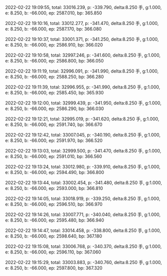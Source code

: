 2022-02-22 19:09:55, total: 33016.239, p: -339.790, delta:8.250 手, g:1.000, e: 8.250, b: -66.000, ep: 2587.010, bp: 365.850

2022-02-22 19:10:16, total: 33012.277, p: -341.470, delta:8.250 手, g:1.000, e: 8.250, b: -66.000, ep: 2587.170, bp: 366.080

2022-02-22 19:10:37, total: 33001.371, p: -341.250, delta:8.250 手, g:1.000, e: 8.250, b: -66.000, ep: 2586.910, bp: 366.020

2022-02-22 19:10:58, total: 32997.246, p: -341.600, delta:8.250 手, g:1.000, e: 8.250, b: -66.000, ep: 2586.800, bp: 366.050

2022-02-22 19:11:19, total: 32996.091, p: -341.990, delta:8.250 手, g:1.000, e: 8.250, b: -66.000, ep: 2588.250, bp: 366.280

2022-02-22 19:11:39, total: 32996.955, p: -341.990, delta:8.250 手, g:1.000, e: 8.250, b: -66.000, ep: 2585.450, bp: 365.930

2022-02-22 19:12:00, total: 32999.439, p: -341.950, delta:8.250 手, g:1.000, e: 8.250, b: -66.000, ep: 2586.290, bp: 366.030

2022-02-22 19:12:21, total: 32995.019, p: -341.620, delta:8.250 手, g:1.000, e: 8.250, b: -66.000, ep: 2591.740, bp: 366.670

2022-02-22 19:12:42, total: 33007.045, p: -340.190, delta:8.250 手, g:1.000, e: 8.250, b: -66.000, ep: 2591.970, bp: 366.520

2022-02-22 19:13:03, total: 32999.500, p: -341.470, delta:8.250 手, g:1.000, e: 8.250, b: -66.000, ep: 2591.010, bp: 366.560

2022-02-22 19:13:24, total: 33012.980, p: -339.910, delta:8.250 手, g:1.000, e: 8.250, b: -66.000, ep: 2594.490, bp: 366.800

2022-02-22 19:13:44, total: 33002.454, p: -341.480, delta:8.250 手, g:1.000, e: 8.250, b: -66.000, ep: 2593.000, bp: 366.810

2022-02-22 19:14:05, total: 33018.919, p: -339.250, delta:8.250 手, g:1.000, e: 8.250, b: -66.000, ep: 2596.510, bp: 366.970

2022-02-22 19:14:26, total: 33007.771, p: -340.040, delta:8.250 手, g:1.000, e: 8.250, b: -66.000, ep: 2595.480, bp: 366.940

2022-02-22 19:14:47, total: 33014.458, p: -338.800, delta:8.250 手, g:1.000, e: 8.250, b: -66.000, ep: 2598.640, bp: 367.180

2022-02-22 19:15:08, total: 33006.768, p: -340.370, delta:8.250 手, g:1.000, e: 8.250, b: -66.000, ep: 2596.110, bp: 367.060

2022-02-22 19:15:29, total: 33003.883, p: -340.760, delta:8.250 手, g:1.000, e: 8.250, b: -66.000, ep: 2597.800, bp: 367.320
